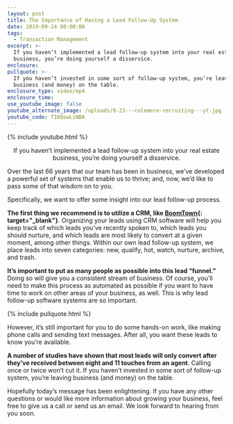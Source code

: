 ```yaml
---
layout: post
title: The Importance of Having a Lead Follow-Up System
date: 2019-09-24 00:00:00
tags:
  - Transaction Management
excerpt: >-
  If you haven’t implemented a lead follow-up system into your real estate
  business, you’re doing yourself a disservice.
enclosure:
pullquote: >-
  If you haven’t invested in some sort of follow-up system, you’re leaving
  business (and money) on the table.
enclosure_type: video/mp4
enclosure_time:
use_youtube_image: false
youtube_alternate_image: /uploads/9-23---colemere-recruiting---yt.jpg
youtube_code: T16QswLiNBA
---
```


{% include youtube.html %}

<center>If you haven’t implemented a lead follow-up system into your real estate business, you’re doing yourself a disservice.</center>

Over the last 66 years that our team has been in business, we’ve developed a powerful set of systems that enable us to thrive; and, now, we’d like to pass some of that wisdom on to you.

Specifically, we want to offer some insight into our lead follow-up process.

**The first thing we recommend is to utilize a CRM, like [BoomTown](https://boomtownroi.com/){: target="_blank"}**. Organizing your leads using CRM software will help you keep track of which leads you’ve recently spoken to, which leads you should nurture, and which leads are most likely to convert at a given moment, among other things. Within our own lead follow-up system, we place leads into seven categories: new, qualify, hot, watch, nurture, archive, and trash.

**It’s important to put as many people as possible into this lead “funnel.”** Doing so will give you a consistent stream of business. Of course, you’ll need to make this process as automated as possible if you want to have time to work on other areas of your business, as well. This is why lead follow-up software systems are so important.

{% include pullquote.html %}

However, it’s still important for you to do some hands-on work, like making phone calls and sending text messages. After all, you want these leads to know you’re available.

**A number of studies have shown that most leads will only convert after they’ve received between eight and 11 touches from an agent**. Calling once or twice won’t cut it. If you haven’t invested in some sort of follow-up system, you’re leaving business (and money) on the table.

Hopefully today’s message has been enlightening. If you have any other questions or would like more information about growing your business, feel free to give us a call or send us an email. We look forward to hearing from you soon.